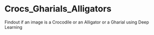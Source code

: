 # Crocs_Gharials_Alligators
 Findout if an image is a Crocodile or an Alligator or a Gharial using Deep Learning
